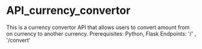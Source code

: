 # API_currency_convertor
This is a currency convertor API that allows users to convert amount from on currency to another currency. 
Prerequisites: Python, Flask
Endpoints: '/' , '/convert'

